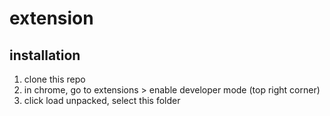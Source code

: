 # extension

## installation
1. clone this repo
2. in chrome, go to extensions > enable developer mode (top right corner)
3. click load unpacked, select this folder